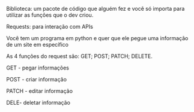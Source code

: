 Biblioteca: um pacote de código que alguém fez e você só importa para utilizar as funções que o dev criou.

Requests: para interação com APIs

Você tem um programa em python e quer que ele pegue uma informação de um site em específico

As 4 funções do request são: GET; POST; PATCH; DELETE.

GET - pegar informações

POST - criar informação

PATCH - editar informação

DELE- deletar informação
